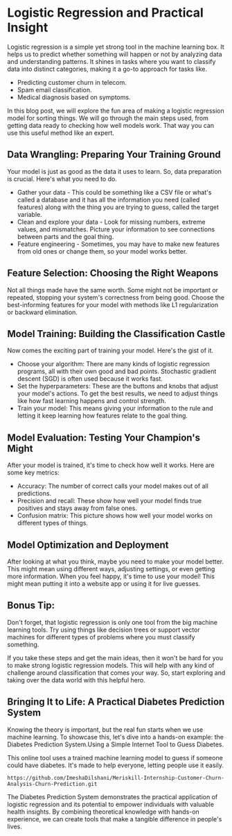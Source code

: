 # Logistic Regression and Practical Insight
Logistic regression is a simple yet strong tool in the machine learning box. It helps us to predict whether something will happen or not by analyzing data and understanding patterns. It shines in tasks where you want to classify data into distinct categories, making it a go-to approach for tasks 
like.
- Predicting customer churn in telecom.
- Spam email classification.
- Medical diagnosis based on symptoms.
  
In this blog post, we will explore the fun area of making a logistic regression model for sorting things. We will go through the main steps used, from getting data ready to checking how well models work. That way you can use this useful method like an expert.

## Data Wrangling: Preparing Your Training Ground
   
Your model is just as good as the data it uses to learn. So, data preparation is crucial. Here's what you need to do.
- Gather your data - This could be something like a CSV file or what's called a database and it has all the information you need (called features) along with the thing you are trying to guess, called the target variable.
- Clean and explore your data - Look for missing numbers, extreme values, and mismatches. Picture your information to see connections between parts and the goal thing.
- Feature engineering - Sometimes, you may have to make new features from old ones or change them, so your model works better.
## Feature Selection: Choosing the Right Weapons
Not all things made have the same worth. Some might not be important or repeated, stopping your system's correctness from being good. Choose the best-informing features for your model with methods like L1 regularization or backward elimination.
## Model Training: Building the Classification Castle
Now comes the exciting part of training your model. Here's the gist of it.
- Choose your algorithm: There are many kinds of logistic regression programs, all with their own good and bad points. Stochastic gradient descent (SGD) is often used because it works fast.
- Set the hyperparameters: These are the buttons and knobs that adjust your model's actions. To get the best results, we need to adjust things like how fast learning happens and control strength.
- Train your model: This means giving your information to the rule and letting it keep learning how features relate to the goal thing.
## Model Evaluation: Testing Your Champion's Might
After your model is trained, it's time to check how well it works. Here are some key metrics:
- Accuracy: The number of correct calls your model makes out of all predictions.
- Precision and recall: These show how well your model finds true positives and stays away from false ones.
- Confusion matrix: This picture shows how well your model works on different types of things.
## Model Optimization and Deployment
After looking at what you think, maybe you need to make your model better. This might mean using different ways, adjusting settings, or even getting more information. When you feel happy, it's time to use your model! This might mean putting it into a website app or using it for live guesses.
## Bonus Tip: 
Don't forget, that logistic regression is only one tool from the big machine learning tools. Try using things like decision trees or support vector machines for different types of problems where you must
classify something.

If you take these steps and get the main ideas, then it won't be hard for you to make strong logistic regression models. This will help with any kind of challenge around classification that comes your way. So, start exploring and taking over the data world with this helpful hero.

## Bringing It to Life: A Practical Diabetes Prediction System
Knowing the theory is important, but the real fun starts when we use machine learning. To showcase this, let's dive into a hands-on example: the Diabetes Prediction System.Using a Simple Internet Tool to Guess Diabetes.

This online tool uses a trained machine learning model to guess if someone could have diabetes. It's made to help everyone, letting people use it easily.
```
https://github.com/ImeshaDilshani/Meriskill-Internship-Customer-Churn-Analysis-Churn-Prediction.git
```
The Diabetes Prediction System demonstrates the practical application of logistic regression and its potential to empower individuals with valuable health insights. By combining theoretical knowledge with hands-on experience, we can create tools that make a tangible difference in people's lives.
